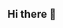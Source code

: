 ## Hi there 👋

<!--
**LUCASKOYFTHEABOBUS/LUCASKOYFTHEABOBUS** is a ✨ _special_ ✨ repository because its `README.md` (this file) appears on your GitHub profile.

## Мои навыки:
<img src=" width="10%">
